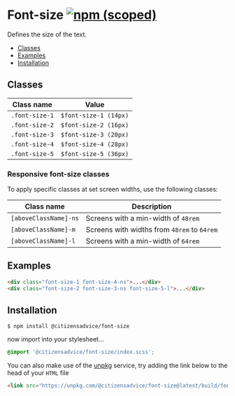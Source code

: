# Font-size [![npm (scoped)](https://img.shields.io/npm/v/@citizensadvice/font-size.svg)](https://www.npmjs.com/package/@citizensadvice/font-size)

Defines the size of the text.

- [Classes](#classes)
- [Examples](#examples)
- [Installation](#installation)

## Classes

| Class name     | Value                 |
| -------------- | --------------------- |
| `.font-size-1` | `$font-size-1 (14px)` |
| `.font-size-2` | `$font-size-2 (16px)` |
| `.font-size-3` | `$font-size-3 (20px)` |
| `.font-size-4` | `$font-size-4 (28px)` |
| `.font-size-5` | `$font-size-5 (36px)` |

### Responsive font-size classes

To apply specific classes at set screen widths, use the following classes:

| Class name            | Description                                 |
| --------------------- | ------------------------------------------- |
| `[aboveClassName]-ns` | Screens with a min-width of `48rem`         |
| `[aboveClassName]-m`  | Screens with widths from `48rem` to `64rem` |
| `[aboveClassName]-l`  | Screens with a min-width of `64rem`         |

## Examples

```html
<div class="font-size-1 font-size-4-ns">...</div>
<div class="font-size-2 font-size-3-ns font-size-5-l">...</div>
```

## Installation

```shell
$ npm install @citizensadvice/font-size
```

now import into your stylesheet...

```scss
@import '@citizensadvice/font-size/index.scss';
```

You can also make use of the [unpkg](https://unpkg.com) service, try adding the link below to the head of your `HTML` file

```html
<link src="https://unpkg.com/@citizensadvice/font-size@latest/build/font-size.css" />
```
